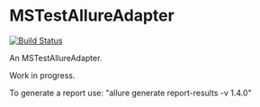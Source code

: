 MSTestAllureAdapter
===================

[![Build Status](https://api.travis-ci.org/someuser77/MSTestAllureAdapter.svg?branch=master)](https://travis-ci.org/someuser77/MSTestAllureAdapter)

An MSTestAllureAdapter.

Work in progress.

To generate a report use: "allure generate report-results -v 1.4.0"


